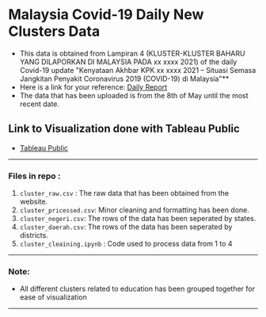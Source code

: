 # Malaysia Covid-19 Daily New Clusters Data 

+ This data is obtained from Lampiran 4 (KLUSTER-KLUSTER BAHARU YANG DILAPORKAN DI MALAYSIA PADA xx xxxx 2021) of the daily Covid-19 update "Kenyataan Akhbar KPK xx xxxx 2021 – Situasi Semasa Jangkitan Penyakit Coronavirus 2019 (COVID-19) di Malaysia"**
+ Here is a link for your reference: [Daily Report](https://kpkesihatan.com/2021/07/20/kenyataan-akhbar-kpk-20-julai-2021-situasi-semasa-jangkitan-penyakit-coronavirus-2019-covid-19-di-malaysia/)
+ The data that has been uploaded is from the 8th of May until the most recent date. 

## Link to Visualization done with Tableau Public 
+ [Tableau Public](https://public.tableau.com/views/MalaysiaNewCovid-19Clusters/Dashboard1?:language=en-GB&:display_count=n&:origin=viz_share_link)
---

### Files in repo :
1) `cluster_raw.csv` : The raw data that has been obtained from the website.
2) `cluster_pricessed.csv`: Minor cleaning  and formatting has been done.
3) `cluster_negeri.csv`: The rows of the data has been seperated by states.
4) `cluster_daerah.csv`: The rows of the data has been seperated by districts.
5) `cluster_cleaining.ipynb` : Code used to process data from 1 to 4

---
### Note:
+ All different clusters related to education has been grouped together for ease of visualization

---

